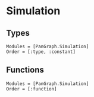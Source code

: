 # Simulation

## Types
```@autodocs
Modules = [PanGraph.Simulation]
Order = [:type, :constant]
```

## Functions
```@autodocs
Modules = [PanGraph.Simulation]
Order = [:function]
```
